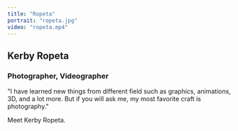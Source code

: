 ```yaml
---
title: "Ropeta"
portrait: "ropeta.jpg"
video: "ropeta.mp4"
---
```


## Kerby Ropeta
### Photographer, Videographer

"I have learned new things from different field such as graphics, animations, 3D, and a lot more. But if you will ask me, my most favorite craft is photography."

Meet Kerby Ropeta.